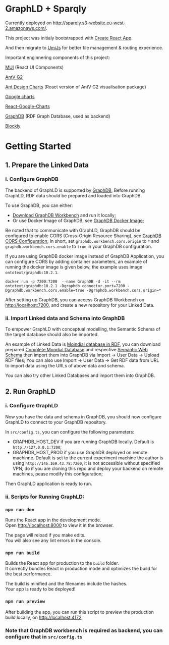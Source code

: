 # GraphLD + Sparqly

Currently deployed on http://sparqly.s3-website.eu-west-2.amazonaws.com/.

This project was initialy bootstrapped with [Create React App](https://github.com/facebook/create-react-app).

And then migrate to [UmiJs](https://umijs.org/) for better file management & routing experience.

Important enginnering components of this project:

[MUI](mui.com) (React UI Components)

[AntV G2](https://g2.antv.antgroup.com/manual/introduction)

[Ant Design Charts](https://charts.ant.design/en) (React version of AntV G2 visualisation package)

[Google charts](https://developers.google.com/chart/interactive/docs/gallery/)

[React-Google-Charts](https://www.react-google-charts.com/)

[GraphDB](https://graphdb.ontotext.com/) (RDF Graph Database, used as backend)

[Blockly](https://developers.google.com/blockly)

# Getting Started

## 1. Prepare the Linked Data

### i. Configure GraphDB

The backend of GraphLD is supported by [GraphDB](https://graphdb.ontotext.com/), Before running GraphLD, RDF data should be prepared and loaded into GraphDB.

To use GraphDB, you can either:

- [Download GraphDB Workbench](https://www.ontotext.com/products/graphdb/download/) and run it locally;
- Or use Docker Image of GraphDB, see [GraphDB Docker Image](https://hub.docker.com/r/ontotext/graphdb/);

Be noted that to communicate with GraphLD, GraphDB should be configured to enable CORS (Cross-Origin Resource Sharing), see [GraphDB CORS Configuration](https://graphdb.ontotext.com/documentation/10.2/directories-and-config-properties.html?highlight=cors); In short, set `graphdb.workbench.cors.origin` to `*` and `graphdb.workbench.cors.enable` to `true` in your GraphDB configuration.

If you are using GraphDB docker image instead of GraphDB Application, you can configure CORS by adding container parameters, an example of running the docker image is given below, the example uses image `ontotext/graphdb:10.2.1`.

    docker run -p 7200:7200  --name GraphDB -d -it --rm ontotext/graphdb:10.2.1 -Dgraphdb.connector.port=7200 -Dgraphdb.workbench.cors.enable=true -Dgraphdb.workbench.cors.origin=*

After setting up GraphDB, you can access GraphDB Workbench on [http://localhost:7200](http://localhost:7200), and create a new repository for your Linked Data.

### ii. Import Linked data and Schema into GraphDB

To empower GraphLD with conceptual modelling, the Semantic Schema of the target database should also be imported.

An example of Linked Data is [Moindial database in RDF](https://www.semwebtech.org/mondial/10/), you can download prepared [Complete Mondial Database](https://www.dbis.informatik.uni-goettingen.de/Mondial/Mondial-RDF/mondial.rdf) and respective [Semantic Web Schema](https://www.dbis.informatik.uni-goettingen.de/Mondial/Mondial-RDF/mondial-meta.rdf) then import them into GraphDB via Import -> User Data -> Upload RDF files; You can also use Import -> User Data -> Get RDF data from URL to import data using the URLs of above data and schema.

You can also try other Linked Databases and import them into GraphDB.

## 2. Run GraphLD

### i. Configure GraphLD

Now you have the data and schema in GraphDB, you should now configure GraphLD to connect to your GraphDB repository.

In `src/config.ts`, you can configure the following parameters:

- GRAPHDB_HOST_DEV if you are running GraphDB locally. Default is `http://127.0.0.1:7200`;
- GRAPHDB_HOST_PROD if you use GraphDB deployed on remote machinne. Default is set to the current experiment machine the author is using `http://146.169.43.78:7200`, it is not accessible without specified VPN, do if you are cloning this repo and deploy your backend on remote machines, pease modify this configuration;

Then GraphLD application is ready to run.

### ii. Scripts for Running GraphLD:

### `npm run dev`

Runs the React app in the development mode.\
Open [http://localhost:8000](http://localhost:8000) to view it in the browser.

The page will reload if you make edits.\
You will also see any lint errors in the console.

### `npm run build`

Builds the React app for production to the `build` folder.\
It correctly bundles React in production mode and optimizes the build for the best performance.

The build is minified and the filenames include the hashes.\
Your app is ready to be deployed!

<!-- See the section about [deployment](https://facebook.github.io/create-react-app/docs/deployment) for more information. -->

### `npm run preview`

After building the app, you can run this script to preview the production build locally, on [http://localhost:4172](http://localhost:4172)

### Note that GraphDB workbench is required as backend, you can configure that in `src/config.ts`

